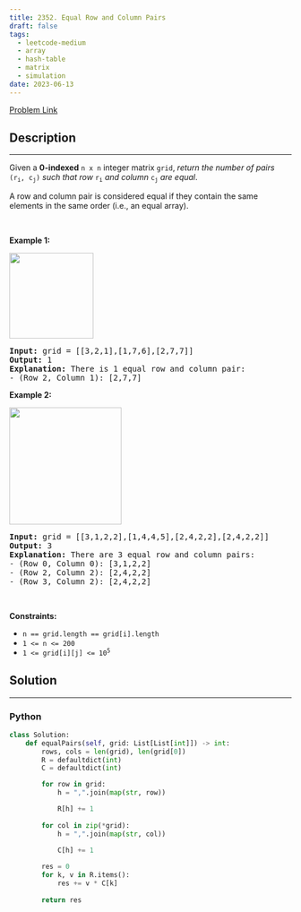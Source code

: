 ```yaml
---
title: 2352. Equal Row and Column Pairs
draft: false
tags: 
  - leetcode-medium
  - array
  - hash-table
  - matrix
  - simulation
date: 2023-06-13
---
```


[Problem Link](https://leetcode.com/problems/equal-row-and-column-pairs/)

## Description

---
<p>Given a <strong>0-indexed</strong> <code>n x n</code> integer matrix <code>grid</code>, <em>return the number of pairs </em><code>(r<sub>i</sub>, c<sub>j</sub>)</code><em> such that row </em><code>r<sub>i</sub></code><em> and column </em><code>c<sub>j</sub></code><em> are equal</em>.</p>

<p>A row and column pair is considered equal if they contain the same elements in the same order (i.e., an equal array).</p>

<p>&nbsp;</p>
<p><strong class="example">Example 1:</strong></p>
<img alt="" src="https://assets.leetcode.com/uploads/2022/06/01/ex1.jpg" style="width: 150px; height: 153px;" />
<pre>
<strong>Input:</strong> grid = [[3,2,1],[1,7,6],[2,7,7]]
<strong>Output:</strong> 1
<strong>Explanation:</strong> There is 1 equal row and column pair:
- (Row 2, Column 1): [2,7,7]
</pre>

<p><strong class="example">Example 2:</strong></p>
<img alt="" src="https://assets.leetcode.com/uploads/2022/06/01/ex2.jpg" style="width: 200px; height: 209px;" />
<pre>
<strong>Input:</strong> grid = [[3,1,2,2],[1,4,4,5],[2,4,2,2],[2,4,2,2]]
<strong>Output:</strong> 3
<strong>Explanation:</strong> There are 3 equal row and column pairs:
- (Row 0, Column 0): [3,1,2,2]
- (Row 2, Column 2): [2,4,2,2]
- (Row 3, Column 2): [2,4,2,2]
</pre>

<p>&nbsp;</p>
<p><strong>Constraints:</strong></p>

<ul>
	<li><code>n == grid.length == grid[i].length</code></li>
	<li><code>1 &lt;= n &lt;= 200</code></li>
	<li><code>1 &lt;= grid[i][j] &lt;= 10<sup>5</sup></code></li>
</ul>


## Solution

---
### Python
``` py title='equal-row-and-column-pairs'
class Solution:
    def equalPairs(self, grid: List[List[int]]) -> int:
        rows, cols = len(grid), len(grid[0])
        R = defaultdict(int)
        C = defaultdict(int)

        for row in grid:
            h = ",".join(map(str, row))

            R[h] += 1
        
        for col in zip(*grid):
            h = ",".join(map(str, col))

            C[h] += 1
        
        res = 0
        for k, v in R.items():
            res += v * C[k]
        
        return res


```

